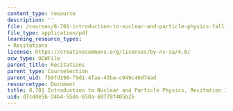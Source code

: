 ```yaml
---
content_type: resource
description: ''
file: /courses/8-701-introduction-to-nuclear-and-particle-physics-fall-2020/d7cdde5b24b455da658a68778f405b25_MIT8_701f20_rec3.pdf
file_type: application/pdf
learning_resource_types:
- Recitations
license: https://creativecommons.org/licenses/by-nc-sa/4.0/
ocw_type: OCWFile
parent_title: Recitations
parent_type: CourseSection
parent_uid: fb9fd190-f9d1-4fae-43ba-c049c46d74ad
resourcetype: Document
title: 8.701 Introduction to Nuclear and Particle Physics, Recitation 3
uid: d7cdde5b-24b4-55da-658a-68778f405b25
---
```

